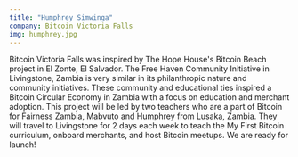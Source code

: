 ```yaml
---
title: "Humphrey Simwinga"
company: Bitcoin Victoria Falls
img: humphrey.jpg
---
```


Bitcoin Victoria Falls was inspired by The Hope House's Bitcoin Beach project in El Zonte, El Salvador. The Free Haven Community Initiative in Livingstone, Zambia is very similar in its philanthropic nature and community initiatives. These community and educational ties inspired a Bitcoin Circular Economy in Zambia with a focus on education and merchant adoption. This project will be led by two teachers who are a part of Bitcoin for Fairness Zambia, Mabvuto and Humphrey from Lusaka, Zambia. They will travel to Livingstone for 2 days each week to teach the My First Bitcoin curriculum, onboard merchants, and host Bitcoin meetups. We are ready for launch!